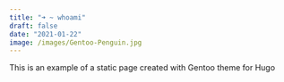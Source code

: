 ```yaml
---
title: "➜ ~ whoami"
draft: false
date: "2021-01-22"
image: /images/Gentoo-Penguin.jpg
---
```


This is an example of a static page created with Gentoo theme for Hugo
